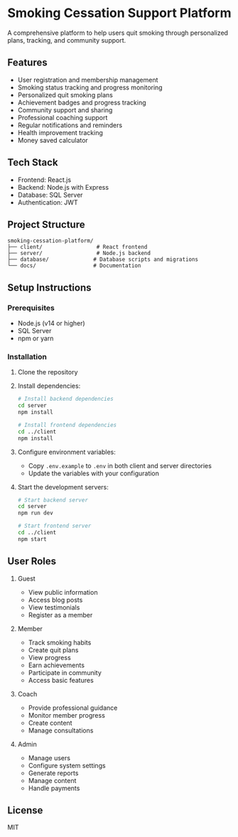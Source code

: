 # Smoking Cessation Support Platform

A comprehensive platform to help users quit smoking through personalized plans, tracking, and community support.

## Features

- User registration and membership management
- Smoking status tracking and progress monitoring
- Personalized quit smoking plans
- Achievement badges and progress tracking
- Community support and sharing
- Professional coaching support
- Regular notifications and reminders
- Health improvement tracking
- Money saved calculator

## Tech Stack

- Frontend: React.js
- Backend: Node.js with Express
- Database: SQL Server
- Authentication: JWT

## Project Structure

```
smoking-cessation-platform/
├── client/                 # React frontend
├── server/                 # Node.js backend
├── database/              # Database scripts and migrations
└── docs/                  # Documentation
```

## Setup Instructions

### Prerequisites

- Node.js (v14 or higher)
- SQL Server
- npm or yarn

### Installation

1. Clone the repository
2. Install dependencies:
   ```bash
   # Install backend dependencies
   cd server
   npm install

   # Install frontend dependencies
   cd ../client
   npm install
   ```

3. Configure environment variables:
   - Copy `.env.example` to `.env` in both client and server directories
   - Update the variables with your configuration

4. Start the development servers:
   ```bash
   # Start backend server
   cd server
   npm run dev

   # Start frontend server
   cd ../client
   npm start
   ```

## User Roles

1. Guest
   - View public information
   - Access blog posts
   - View testimonials
   - Register as a member

2. Member
   - Track smoking habits
   - Create quit plans
   - View progress
   - Earn achievements
   - Participate in community
   - Access basic features

3. Coach
   - Provide professional guidance
   - Monitor member progress
   - Create content
   - Manage consultations

4. Admin
   - Manage users
   - Configure system settings
   - Generate reports
   - Manage content
   - Handle payments

## License

MIT 